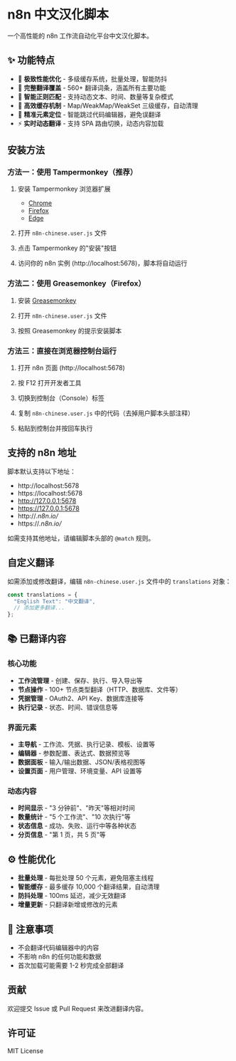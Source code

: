 # n8n 中文汉化脚本

一个高性能的 n8n 工作流自动化平台中文汉化脚本。

## ✨ 功能特点

- 🚀 **极致性能优化** - 多级缓存系统，批量处理，智能防抖
- 📝 **完整翻译覆盖** - 560+ 翻译词条，涵盖所有主要功能
- 🔄 **智能正则匹配** - 支持动态文本、时间、数量等复杂模式
- 💾 **高效缓存机制** - Map/WeakMap/WeakSet 三级缓存，自动清理
- 🎯 **精准元素定位** - 智能跳过代码编辑器，避免误翻译
- ⚡ **实时动态翻译** - 支持 SPA 路由切换，动态内容加载

## 安装方法

### 方法一：使用 Tampermonkey（推荐）

1. 安装 Tampermonkey 浏览器扩展

   - [Chrome](https://chrome.google.com/webstore/detail/tampermonkey/dhdgffkkebhmkfjojejmpbldmpobfkfo)
   - [Firefox](https://addons.mozilla.org/firefox/addon/tampermonkey/)
   - [Edge](https://microsoftedge.microsoft.com/addons/detail/tampermonkey/iikmkjmpaadaobahmlepeloendndfphd)

2. 打开 `n8n-chinese.user.js` 文件

3. 点击 Tampermonkey 的"安装"按钮

4. 访问你的 n8n 实例 (http://localhost:5678)，脚本将自动运行

### 方法二：使用 Greasemonkey（Firefox）

1. 安装 [Greasemonkey](https://addons.mozilla.org/firefox/addon/greasemonkey/)

2. 打开 `n8n-chinese.user.js` 文件

3. 按照 Greasemonkey 的提示安装脚本

### 方法三：直接在浏览器控制台运行

1. 打开 n8n 页面 (http://localhost:5678)

2. 按 F12 打开开发者工具

3. 切换到控制台（Console）标签

4. 复制 `n8n-chinese.user.js` 中的代码（去掉用户脚本头部注释）

5. 粘贴到控制台并按回车执行

## 支持的 n8n 地址

脚本默认支持以下地址：

- http://localhost:5678
- https://localhost:5678
- http://127.0.0.1:5678
- https://127.0.0.1:5678
- http://_.n8n.io/_
- https://_.n8n.io/_

如需支持其他地址，请编辑脚本头部的 `@match` 规则。

## 自定义翻译

如需添加或修改翻译，编辑 `n8n-chinese.user.js` 文件中的 `translations` 对象：

```javascript
const translations = {
  "English Text": "中文翻译",
  // 添加更多翻译...
};
```

## 📚 已翻译内容

### 核心功能

- **工作流管理** - 创建、保存、执行、导入导出等
- **节点操作** - 100+ 节点类型翻译（HTTP、数据库、文件等）
- **凭据管理** - OAuth2、API Key、数据库连接等
- **执行记录** - 状态、时间、错误信息等

### 界面元素

- **主导航** - 工作流、凭据、执行记录、模板、设置等
- **编辑器** - 参数配置、表达式、数据预览等
- **数据面板** - 输入/输出数据、JSON/表格视图等
- **设置页面** - 用户管理、环境变量、API 设置等

### 动态内容

- **时间显示** - "3 分钟前"、"昨天"等相对时间
- **数量统计** - "5 个工作流"、"10 次执行"等
- **状态信息** - 成功、失败、运行中等各种状态
- **分页信息** - "第 1 页，共 5 页"等

## ⚙️ 性能优化

- **批量处理** - 每批处理 50 个元素，避免阻塞主线程
- **智能缓存** - 最多缓存 10,000 个翻译结果，自动清理
- **防抖处理** - 100ms 延迟，减少无效翻译
- **增量更新** - 只翻译新增或修改的元素

## 📝 注意事项

- 不会翻译代码编辑器中的内容
- 不影响 n8n 的任何功能和数据
- 首次加载可能需要 1-2 秒完成全部翻译

## 贡献

欢迎提交 Issue 或 Pull Request 来改进翻译内容。

## 许可证

MIT License
